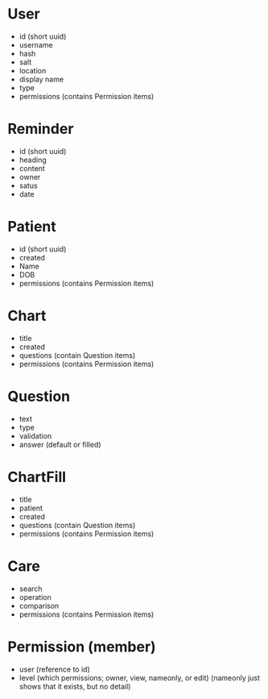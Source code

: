 # User
* id (short uuid)
* username
* hash
* salt
* location
* display name
* type
* permissions (contains Permission items)

# Reminder
* id (short uuid)
* heading
* content
* owner
* satus
* date

# Patient
* id (short uuid)
* created
* Name
* DOB
* permissions (contains Permission items)

# Chart
* title
* created
* questions (contain Question items)
* permissions (contains Permission items)

# Question
* text
* type
* validation
* answer (default or filled)

# ChartFill
* title
* patient
* created
* questions (contain Question items)
* permissions (contains Permission items)

# Care
* search
* operation
* comparison
* permissions (contains Permission items)

# Permission (member)
* user (reference to id)
* level (which permissions; owner, view, nameonly, or edit) (nameonly just shows that it exists, but no detail)
